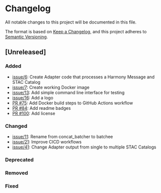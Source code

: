 # Changelog
All notable changes to this project will be documented in this file.

The format is based on [Keep a Changelog](https://keepachangelog.com/en/1.0.0/),
and this project adheres to [Semantic Versioning](https://semver.org/spec/v2.0.0.html).

## [Unreleased]

### Added
- [issue/6](https://github.com/danielfromearth/batchee/issues/6): Create Adapter code that processes a Harmony Message and STAC Catalog
- [issue/7](https://github.com/danielfromearth/batchee/issues/7): Create working Docker image
- [issue/13](https://github.com/danielfromearth/batchee/issues/13): Add simple command line interface for testing
- [issue/16](https://github.com/danielfromearth/batchee/issues/16): Add a logo
- [PR #75](https://github.com/danielfromearth/batchee/pull/75): Add Docker build steps to GitHub Actions workflow
- [PR #84](https://github.com/danielfromearth/batchee/pull/84): Add readme badges
- [PR #100](https://github.com/danielfromearth/batchee/pull/100): Add license
### Changed
- [issue/11](https://github.com/danielfromearth/batchee/issues/11): Rename from concat_batcher to batchee
- [issue/21](https://github.com/danielfromearth/batchee/issues/21): Improve CICD workflows
- [issue/41](https://github.com/danielfromearth/batchee/issues/41): Change Adapter output from single to multiple STAC Catalogs
### Deprecated
### Removed
### Fixed
